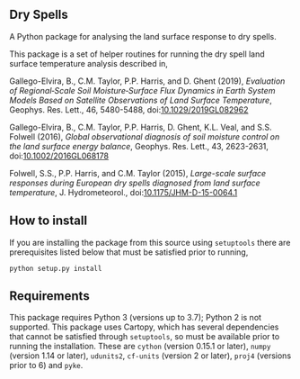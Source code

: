 ## Dry Spells

A Python package for analysing the land surface response to dry spells.

This package is a set of helper routines for running the dry spell land surface
temperature analysis described in,

Gallego-Elvira, B., C.M. Taylor, P.P. Harris, and D. Ghent (2019), _Evaluation
of Regional‐Scale Soil Moisture‐Surface Flux Dynamics in Earth System Models
Based on Satellite Observations of Land Surface Temperature_,
Geophys. Res. Lett., 46, 5480-5488,
doi:[10.1029/2019GL082962](https://doi.org/10.1029/2019GL082962)

Gallego-Elvira, B., C.M. Taylor, P.P. Harris, D. Ghent, K.L. Veal, and
S.S. Folwell (2016), _Global observational diagnosis of soil moisture control on
the land surface energy balance_,  Geophys. Res. Lett., 43, 2623-2631,
doi:[10.1002/2016GL068178](http://doi.org/10.1002/2016GL068178)

Folwell, S.S., P.P. Harris, and C.M. Taylor (2015), _Large-scale surface
responses during European dry spells diagnosed from land surface temperature_,
J. Hydrometeorol.,
doi:[10.1175/JHM-D-15-0064.1](http://doi.org/10.1175/JHM-D-15-0064.1)


## How to install

If you are installing the package from this source using `setuptools` there are
prerequisites listed below that must be satisfied prior to running,

    python setup.py install


## Requirements

This package requires Python 3 (versions up to 3.7); Python 2 is not supported.
This package uses Cartopy, which has several dependencies that cannot be
satisfied through `setuptools`, so must be available prior to running the
installation.  These are `cython` (version 0.15.1 or later), `numpy` (version
1.14 or later), `udunits2`, `cf-units` (version 2 or later), `proj4` (versions
prior to 6) and `pyke`.
